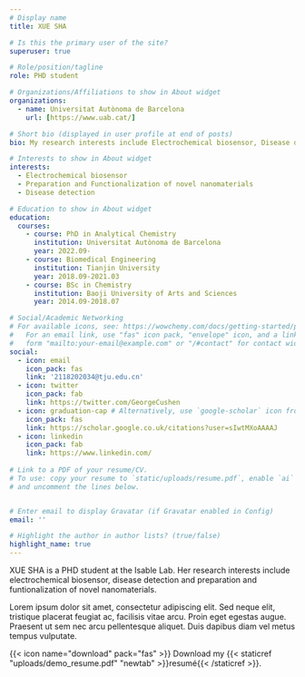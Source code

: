 ```yaml
---
# Display name
title: XUE SHA

# Is this the primary user of the site?
superuser: true

# Role/position/tagline
role: PHD student

# Organizations/Affiliations to show in About widget
organizations:
  - name: Universitat Autònoma de Barcelona
    url: [https://www.uab.cat/]

# Short bio (displayed in user profile at end of posts)
bio: My research interests include Electrochemical biosensor, Disease detection and Preparation and Functionalization of nanomaterials.

# Interests to show in About widget
interests:
  - Electrochemical biosensor
  - Preparation and Functionalization of novel nanomaterials
  - Disease detection

# Education to show in About widget
education:
  courses:
    - course: PhD in Analytical Chemistry
      institution: Universitat Autònoma de Barcelona
      year: 2022.09-
    - course: Biomedical Engineering
      institution: Tianjin University
      year: 2018.09-2021.03
    - course: BSc in Chemistry
      institution: Baoji University of Arts and Sciences
      year: 2014.09-2018.07

# Social/Academic Networking
# For available icons, see: https://wowchemy.com/docs/getting-started/page-builder/#icons
#   For an email link, use "fas" icon pack, "envelope" icon, and a link in the
#   form "mailto:your-email@example.com" or "/#contact" for contact widget.
social:
  - icon: email
    icon_pack: fas
    link: '2118202034@tju.edu.cn'
  - icon: twitter
    icon_pack: fab
    link: https://twitter.com/GeorgeCushen
  - icon: graduation-cap # Alternatively, use `google-scholar` icon from `ai` icon pack
    icon_pack: fas
    link: https://scholar.google.co.uk/citations?user=sIwtMXoAAAAJ
  - icon: linkedin
    icon_pack: fab
    link: https://www.linkedin.com/
    
# Link to a PDF of your resume/CV.
# To use: copy your resume to `static/uploads/resume.pdf`, enable `ai` icons in `params.toml`,
# and uncomment the lines below.


# Enter email to display Gravatar (if Gravatar enabled in Config)
email: ''

# Highlight the author in author lists? (true/false)
highlight_name: true
---
```


XUE SHA is a PHD student at the Isable Lab. Her research interests include electrochemical biosensor, disease detection and preparation and funtionalization of novel nanomaterials. 

Lorem ipsum dolor sit amet, consectetur adipiscing elit. Sed neque elit, tristique placerat feugiat ac, facilisis vitae arcu. Proin eget egestas augue. Praesent ut sem nec arcu pellentesque aliquet. Duis dapibus diam vel metus tempus vulputate.

{{< icon name="download" pack="fas" >}} Download my {{< staticref "uploads/demo_resume.pdf" "newtab" >}}resumé{{< /staticref >}}.
